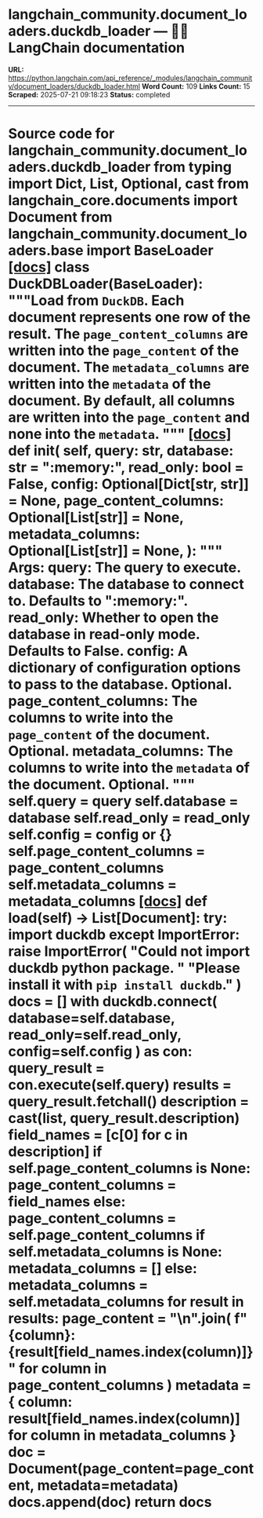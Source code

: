 # langchain_community.document_loaders.duckdb_loader — 🦜🔗 LangChain  documentation

**URL:** https://python.langchain.com/api_reference/_modules/langchain_community/document_loaders/duckdb_loader.html
**Word Count:** 109
**Links Count:** 15
**Scraped:** 2025-07-21 09:18:23
**Status:** completed

---

# Source code for langchain\_community.document\_loaders.duckdb\_loader               from typing import Dict, List, Optional, cast          from langchain_core.documents import Document          from langchain_community.document_loaders.base import BaseLoader                              [[docs]](https://python.langchain.com/api_reference/community/document_loaders/langchain_community.document_loaders.duckdb_loader.DuckDBLoader.html#langchain_community.document_loaders.duckdb_loader.DuckDBLoader)     class DuckDBLoader(BaseLoader):         """Load from `DuckDB`.              Each document represents one row of the result. The `page_content_columns`         are written into the `page_content` of the document. The `metadata_columns`         are written into the `metadata` of the document. By default, all columns         are written into the `page_content` and none into the `metadata`.         """                         [[docs]](https://python.langchain.com/api_reference/community/document_loaders/langchain_community.document_loaders.duckdb_loader.DuckDBLoader.html#langchain_community.document_loaders.duckdb_loader.DuckDBLoader.__init__)         def __init__(             self,             query: str,             database: str = ":memory:",             read_only: bool = False,             config: Optional[Dict[str, str]] = None,             page_content_columns: Optional[List[str]] = None,             metadata_columns: Optional[List[str]] = None,         ):             """                  Args:                 query: The query to execute.                 database: The database to connect to. Defaults to ":memory:".                 read_only: Whether to open the database in read-only mode.                   Defaults to False.                 config: A dictionary of configuration options to pass to the database.                   Optional.                 page_content_columns: The columns to write into the `page_content`                   of the document. Optional.                 metadata_columns: The columns to write into the `metadata` of the document.                   Optional.             """             self.query = query             self.database = database             self.read_only = read_only             self.config = config or {}             self.page_content_columns = page_content_columns             self.metadata_columns = metadata_columns                                        [[docs]](https://python.langchain.com/api_reference/community/document_loaders/langchain_community.document_loaders.duckdb_loader.DuckDBLoader.html#langchain_community.document_loaders.duckdb_loader.DuckDBLoader.load)         def load(self) -> List[Document]:             try:                 import duckdb             except ImportError:                 raise ImportError(                     "Could not import duckdb python package. "                     "Please install it with `pip install duckdb`."                 )                  docs = []             with duckdb.connect(                 database=self.database, read_only=self.read_only, config=self.config             ) as con:                 query_result = con.execute(self.query)                 results = query_result.fetchall()                 description = cast(list, query_result.description)                 field_names = [c[0] for c in description]                      if self.page_content_columns is None:                     page_content_columns = field_names                 else:                     page_content_columns = self.page_content_columns                      if self.metadata_columns is None:                     metadata_columns = []                 else:                     metadata_columns = self.metadata_columns                      for result in results:                     page_content = "\n".join(                         f"{column}: {result[field_names.index(column)]}"                         for column in page_content_columns                     )                          metadata = {                         column: result[field_names.index(column)]                         for column in metadata_columns                     }                          doc = Document(page_content=page_content, metadata=metadata)                     docs.append(doc)                  return docs